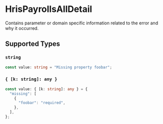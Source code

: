 # HrisPayrollsAllDetail

Contains parameter or domain specific information related to the error and why it occurred.


## Supported Types

### `string`

```typescript
const value: string = "Missing property foobar";
```

### `{ [k: string]: any }`

```typescript
const value: { [k: string]: any } = {
  "missing": [
    {
      "foobar": "required",
    },
  ],
};
```

